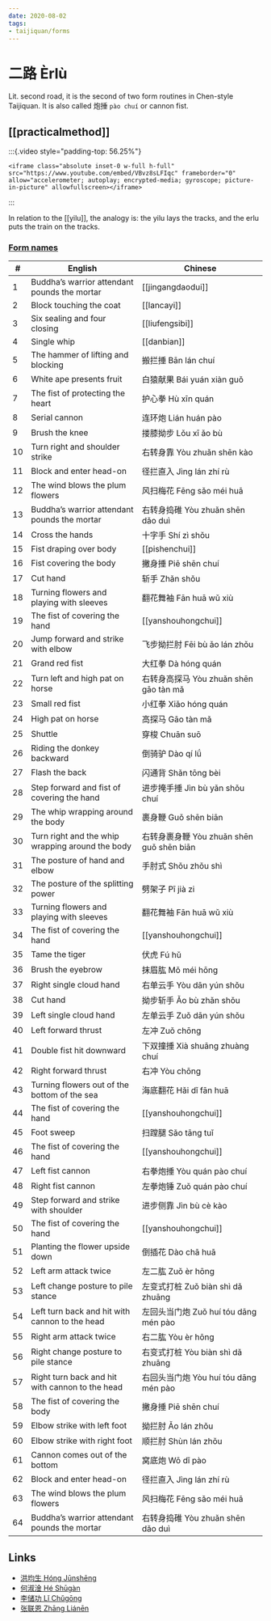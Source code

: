 ```yaml
---
date: 2020-08-02
tags:
- taijiquan/forms
---
```


# 二路 Èrlù

Lit. second road, it is the second of two form routines in Chen-style Taijiquan.  It is also called 炮捶 `pào chuí` or cannon fist.

## [[practicalmethod]]
:::{.video style="padding-top: 56.25%"}
```{=html}
<iframe class="absolute inset-0 w-full h-full" src="https://www.youtube.com/embed/VBvz8sLFIqc" frameborder="0" allow="accelerometer; autoplay; encrypted-media; gyroscope; picture-in-picture" allowfullscreen></iframe>
```
:::

In relation to the [[yilu]], the analogy is: the yilu lays the tracks, and the erlu puts the train on the tracks.

### [Form names](https://docs.google.com/spreadsheets/d/1HQCIIqI1Gy40Krl2X6md_P_GNMFBc4YDTelKBQG2K4E/edit?usp=sharing)

| #   | English                                          | Chinese                                   |
| --- | ------------------------------------------------ | ----------------------------------------- |
| 1   | Buddha’s warrior attendant pounds the mortar     | [[jingangdaodui]]                         |
| 2   | Block touching the coat                          | [[lancayi]]                               |
| 3   | Six sealing and four closing                     | [[liufengsibi]]                           |
| 4   | Single whip                                      | [[danbian]]                               |
| 5   | The hammer of lifting and blocking               | 搬拦捶 Bān lán chuí                       |
| 6   | White ape presents fruit                         | 白猿献果 Bái yuán xiàn guǒ                |
| 7   | The fist of protecting the heart                 | 护心拳 Hù xīn quán                        |
| 8   | Serial cannon                                    | 连环炮 Lián huán pào                      |
| 9   | Brush the knee                                   | 搂膝拗步 Lǒu xī ǎo bù                     |
| 10  | Turn right and shoulder strike                   | 右转身靠 Yòu zhuǎn shēn kào               |
| 11  | Block and enter head-on                          | 径拦直入 Jìng lán zhí rù                  |
| 12  | The wind blows the plum flowers                  | 风扫梅花 Fēng sǎo méi huā                 |
| 13  | Buddha’s warrior attendant pounds the mortar     | 右转身捣碓 Yòu zhuǎn shēn dǎo duì         |
| 14  | Cross the hands                                  | 十字手 Shí zì shǒu                        |
| 15  | Fist draping over body                           | [[pishenchui]]                            |
| 16  | Fist covering the body                           | 撇身捶 Piē shēn chuí                      |
| 17  | Cut hand                                         | 斩手 Zhǎn shǒu                            |
| 18  | Turning flowers and playing with sleeves         | 翻花舞袖 Fān huā wǔ xiù                   |
| 19  | The fist of covering the hand                    | [[yanshouhongchui]]                       |
| 20  | Jump forward and strike with elbow               | 飞步拗拦肘 Fēi bù ǎo lán zhǒu             |
| 21  | Grand red fist                                   | 大红拳 Dà hóng quán                       |
| 22  | Turn left and high pat on horse                  | 右转身高探马 Yòu zhuǎn shēn gāo tàn mǎ    |
| 23  | Small red fist                                   | 小红拳 Xiǎo hóng quán                     |
| 24  | High pat on horse                                | 高探马 Gāo tàn mǎ                         |
| 25  | Shuttle                                          | 穿梭 Chuān suō                            |
| 26  | Riding the donkey backward                       | 倒骑驴 Dào qí lǘ                          |
| 27  | Flash the back                                   | 闪通背 Shǎn tōng bèi                      |
| 28  | Step forward and fist of covering the hand       | 进步掩手捶 Jìn bù yǎn shǒu chuí           |
| 29  | The whip wrapping around the body                | 裹身鞭 Guǒ shēn biān                      |
| 30  | Turn right and the whip wrapping around the body | 右转身裹身鞭 Yòu zhuǎn shēn guǒ shēn biān |
| 31  | The posture of hand and elbow                    | 手肘式 Shǒu zhǒu shì                      |
| 32  | The posture of the splitting power               | 劈架子 Pī jià zi                          |
| 33  | Turning flowers and playing with sleeves         | 翻花舞袖 Fān huā wǔ xiù                   |
| 34  | The fist of covering the hand                    | [[yanshouhongchui]]                       |
| 35  | Tame the tiger                                   | 伏虎 Fú hǔ                                |
| 36  | Brush the eyebrow                                | 抹眉肱 Mǒ méi hōng                        |
| 37  | Right single cloud hand                          | 右单云手 Yòu dān yún shǒu                 |
| 38  | Cut hand                                         | 拗步斩手 Ǎo bù zhǎn shǒu                  |
| 39  | Left single cloud hand                           | 左单云手 Zuǒ dān yún shǒu                 |
| 40  | Left forward thrust                              | 左冲 Zuǒ chōng                            |
| 41  | Double fist hit downward                         | 下双撞捶 Xià shuāng zhuàng chuí           |
| 42  | Right forward thrust                             | 右冲 Yòu chōng                            |
| 43  | Turning flowers out of the bottom of the sea     | 海底翻花 Hǎi dǐ fān huā                   |
| 44  | The fist of covering the hand                    | [[yanshouhongchui]]                       |
| 45  | Foot sweep                                       | 扫蹚腿 Sǎo tāng tuǐ                       |
| 46  | The fist of covering the hand                    | [[yanshouhongchui]]                       |
| 47  | Left fist cannon                                 | 右拳炮捶 Yòu quán pào chuí                |
| 48  | Right fist cannon                                | 左拳炮锤 Zuǒ quán pào chuí                |
| 49  | Step forward and strike with shoulder            | 进步侧靠 Jìn bù cè kào                    |
| 50  | The fist of covering the hand                    | [[yanshouhongchui]]                       |
| 51  | Planting the flower upside down                  | 倒插花 Dào chā huā                        |
| 52  | Left arm attack twice                            | 左二肱 Zuǒ èr hōng                        |
| 53  | Left change posture to pile stance               | 左变式打桩 Zuǒ biàn shì dǎ zhuāng         |
| 54  | Left turn back and hit with cannon to the head   | 左回头当门炮 Zuǒ huí tóu dāng mén pào     |
| 55  | Right arm attack twice                           | 右二肱 Yòu èr hōng                        |
| 56  | Right change posture to pile stance              | 右变式打桩 Yòu biàn shì dǎ zhuāng         |
| 57  | Right turn back and hit with cannon to the head  | 右回头当门炮 Yòu huí tóu dāng mén pào     |
| 58  | The fist of covering the body                    | 撇身捶 Piē shēn chuí                      |
| 59  | Elbow strike with left foot                      | 拗拦肘 Ǎo lán zhǒu                        |
| 60  | Elbow strike with right foot                     | 顺拦肘 Shùn lán zhǒu                      |
| 61  | Cannon comes out of the bottom                   | 窝底炮 Wō dǐ pào                          |
| 62  | Block and enter head-on                          | 径拦直入 Jìng lán zhí rù                  |
| 63  | The wind blows the plum flowers                  | 风扫梅花 Fēng sǎo méi huā                 |
| 64  | Buddha’s warrior attendant pounds the mortar     | 右转身捣碓 Yòu zhuǎn shēn dǎo duì         |

## Links
* [洪均生 Hóng Jūnshēng](https://youtu.be/FkCncgaAxTA)
* [何淑淦 Hé Shūgàn](https://youtu.be/8y-xWcDLdhw)
* [李储功 Lǐ Chǔgōng](https://youtu.be/0galnbmF2UQ)
* [张联恩 Zhāng Liánēn](https://youtu.be/oAv58dCWmZA)
